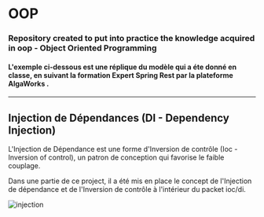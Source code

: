 # OOP
### Repository created to put into practice the knowledge acquired in oop - Object Oriented Programming<br>
#### L'exemple ci-dessous est une réplique du modèle qui a éte donné en classe, en suivant la formation Expert Spring Rest par la plateforme AlgaWorks .

---
Injection de Dépendances (DI - Dependency Injection)
---
L'Injection de Dépendance est une forme d'Inversion de contrôle (Ioc - Inversion of control), un patron de conception qui favorise le faible couplage.

Dans une partie de ce project, il a été mis en place le concept de l'Injection de dépendance et de l'Inversion de contrôle à l'intérieur du packet ioc/di.<br>



![injection](https://github.com/miriafassarella/OOP/assets/43910212/d214990b-3a79-4bd9-a46f-c734cc666d3e)
